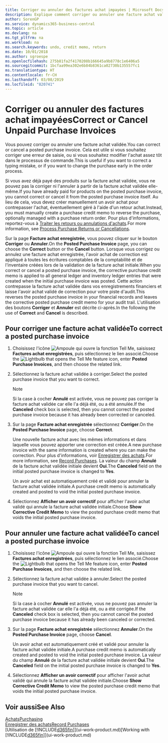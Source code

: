 ```yaml
---
title: Corriger ou annuler des factures achat impayées | Microsoft Docs
description: Explique comment corriger ou annuler une facture achat validée et créer automatiquement un avoir achat.
author: SorenGP
ms.service: dynamics365-business-central
ms.topic: article
ms.devlang: na
ms.tgt_pltfrm: na
ms.workload: na
ms.search.keywords: undo, credit memo, return
ms.date: 10/01/2018
ms.author: sgroespe
ms.openlocfilehash: 275b81fa2f4170208b166645a9b8778c1e6406a5
ms.sourcegitcommit: 1bcfaa99ea302e6b84b8361ca02730b135557fc1
ms.translationtype: HT
ms.contentlocale: fr-CH
ms.lasthandoff: 03/08/2019
ms.locfileid: "820741"
---
```

# <a name="correct-or-cancel-unpaid-purchase-invoices"></a><span data-ttu-id="fb8a3-103">Corriger ou annuler des factures achat impayées</span><span class="sxs-lookup"><span data-stu-id="fb8a3-103">Correct or Cancel Unpaid Purchase Invoices</span></span>
<span data-ttu-id="fb8a3-104">Vous pouvez corriger ou annuler une facture achat validée.</span><span class="sxs-lookup"><span data-stu-id="fb8a3-104">You can correct or cancel a posted purchase invoice.</span></span> <span data-ttu-id="fb8a3-105">Cela est utile si vous souhaitez corriger une erreur de saisie, ou si vous souhaitez modifier l'achat assez tôt dans le processus de commande.</span><span class="sxs-lookup"><span data-stu-id="fb8a3-105">This is useful if you want to correct a typing mistake, or if you want to change the purchase early in the order process.</span></span>

<span data-ttu-id="fb8a3-106">Si vous avez déjà payé des produits sur la facture achat validée, vous ne pouvez pas la corriger ni l'annuler à partir de la facture achat validée elle-même.</span><span class="sxs-lookup"><span data-stu-id="fb8a3-106">If you have already paid for products on the posted purchase invoice, you cannot correct or cancel it from the posted purchase invoice itself.</span></span> <span data-ttu-id="fb8a3-107">Au lieu de cela, vous devez créer manuellement un avoir achat pour contrepasser l'achat, éventuellement géré à l'aide d'un retour achat.</span><span class="sxs-lookup"><span data-stu-id="fb8a3-107">Instead, you must manually create a purchase credit memo to reverse the purchase, optionally managed with a purchase return order.</span></span> <span data-ttu-id="fb8a3-108">Pour plus d'informations, reportez-vous à [Traiter les retours ou annulations d'achats](purchasing-how-process-purchase-returns-cancellations.md).</span><span class="sxs-lookup"><span data-stu-id="fb8a3-108">For more information, see [Process Purchase Returns or Cancellations](purchasing-how-process-purchase-returns-cancellations.md).</span></span>

<span data-ttu-id="fb8a3-109">Sur la page **Facture achat enregistrée**, vous pouvez cliquer sur le bouton **Corriger** ou **Annuler**.</span><span class="sxs-lookup"><span data-stu-id="fb8a3-109">On the **Posted Purchase Invoice** page, you can choose the **Correct** button or the **Cancel** button.</span></span> <span data-ttu-id="fb8a3-110">Lorsque vous corrigez ou annulez une facture achat enregistrée, l'avoir achat de correction est appliqué à toutes les écritures comptables de la comptabilité et de l'inventaire créées lors de la validation de la facture achat initiale.</span><span class="sxs-lookup"><span data-stu-id="fb8a3-110">When you correct or cancel a posted purchase invoice, the corrective purchase credit memo is applied to all general ledger and inventory ledger entries that were created when the initial purchase invoice was posted.</span></span> <span data-ttu-id="fb8a3-111">Cette action contrepasse la facture achat validée dans vos enregistrements financiers et laisse l'avoir achat validé de correction pour votre piste d'audit.</span><span class="sxs-lookup"><span data-stu-id="fb8a3-111">This reverses the posted purchase invoice in your financial records and leaves the corrective posted purchase credit memo for your audit trail.</span></span> <span data-ttu-id="fb8a3-112">L'utilisation des boutons **Corriger** et **Annuler** est décrite ci-après.</span><span class="sxs-lookup"><span data-stu-id="fb8a3-112">In the following the use of **Correct** and **Cancel** is described.</span></span>

## <a name="to-correct-a-posted-purchase-invoice"></a><span data-ttu-id="fb8a3-113">Pour corriger une facture achat validée</span><span class="sxs-lookup"><span data-stu-id="fb8a3-113">To correct a posted purchase invoice</span></span>
1. <span data-ttu-id="fb8a3-114">Choisissez l'icône ![Ampoule qui ouvre la fonction Tell Me](media/ui-search/search_small.png "Dites-moi ce que vous voulez faire"), saisissez **Factures achat enregistrées**, puis sélectionnez le lien associé.</span><span class="sxs-lookup"><span data-stu-id="fb8a3-114">Choose the ![Lightbulb that opens the Tell Me feature](media/ui-search/search_small.png "Tell me what you want to do") icon, enter **Posted Purchase Invoices**, and then choose the related link.</span></span>  
2. <span data-ttu-id="fb8a3-115">Sélectionnez la facture achat validée à corriger.</span><span class="sxs-lookup"><span data-stu-id="fb8a3-115">Select the posted purchase invoice that you want to correct.</span></span>  

    > [!NOTE]  
    >   <span data-ttu-id="fb8a3-116">Si la case à cocher **Annulé** est activée, vous ne pouvez pas corriger la facture achat validée car elle l'a déjà été, ou a été annulée.</span><span class="sxs-lookup"><span data-stu-id="fb8a3-116">If the **Canceled** check box is selected, then you cannot correct the posted purchase invoice because it has already been corrected or canceled.</span></span>
3. <span data-ttu-id="fb8a3-117">Sur la page **Facture achat enregistrée** sélectionnez **Corriger**.</span><span class="sxs-lookup"><span data-stu-id="fb8a3-117">On the **Posted Purchase Invoice** page, choose **Correct**.</span></span>

    <span data-ttu-id="fb8a3-118">Une nouvelle facture achat avec les mêmes informations et dans laquelle vous pouvez apporter une correction est créée.</span><span class="sxs-lookup"><span data-stu-id="fb8a3-118">A new purchase invoice with the same information is created where you can make the correction.</span></span> <span data-ttu-id="fb8a3-119">Pour plus d'informations, voir [Enregistrer des achats](purchasing-how-record-purchases.md).</span><span class="sxs-lookup"><span data-stu-id="fb8a3-119">For more information, see [Record Purchases](purchasing-how-record-purchases.md).</span></span> <span data-ttu-id="fb8a3-120">La valeur du champ **Annulé** de la facture achat validée initiale devient **Oui**.</span><span class="sxs-lookup"><span data-stu-id="fb8a3-120">The **Canceled** field on the initial posted purchase invoice is changed to **Yes**.</span></span>

    <span data-ttu-id="fb8a3-121">Un avoir achat est automatiquement créé et validé pour annuler la facture achat validée initiale.</span><span class="sxs-lookup"><span data-stu-id="fb8a3-121">A purchase credit memo is automatically created and posted to void the initial posted purchase invoice.</span></span>
4. <span data-ttu-id="fb8a3-122">Sélectionnez **Afficher un avoir correctif** pour afficher l'avoir achat validé qui annule la facture achat validée initiale.</span><span class="sxs-lookup"><span data-stu-id="fb8a3-122">Choose **Show Corrective Credit Memo** to view the posted purchase credit memo that voids the initial posted purchase invoice.</span></span>

## <a name="to-cancel-a-posted-purchase-invoice"></a><span data-ttu-id="fb8a3-123">Pour annuler une facture achat validée</span><span class="sxs-lookup"><span data-stu-id="fb8a3-123">To cancel a posted purchase invoice</span></span>
1. <span data-ttu-id="fb8a3-124">Choisissez l'icône ![Ampoule qui ouvre la fonction Tell Me](media/ui-search/search_small.png "Dites-moi ce que vous voulez faire"), saisissez **Factures achat enregistrées**, puis sélectionnez le lien associé.</span><span class="sxs-lookup"><span data-stu-id="fb8a3-124">Choose the ![Lightbulb that opens the Tell Me feature](media/ui-search/search_small.png "Tell me what you want to do") icon, enter **Posted Purchase Invoices**, and then choose the related link.</span></span>  
2. <span data-ttu-id="fb8a3-125">Sélectionnez la facture achat validée à annuler.</span><span class="sxs-lookup"><span data-stu-id="fb8a3-125">Select the posted purchase invoice that you want to cancel.</span></span>

    > [!NOTE]  
    >   <span data-ttu-id="fb8a3-126">Si la case à cocher **Annulé** est activée, vous ne pouvez pas annuler la facture achat validée car elle l'a déjà été, ou a été corrigée.</span><span class="sxs-lookup"><span data-stu-id="fb8a3-126">If the **Canceled** check box is selected, then you cannot cancel the posted purchase invoice because it has already been canceled or corrected.</span></span>
3. <span data-ttu-id="fb8a3-127">Sur la page **Facture achat enregistrée** sélectionnez **Annuler**.</span><span class="sxs-lookup"><span data-stu-id="fb8a3-127">On the **Posted Purchase Invoice** page, choose **Cancel**.</span></span>

    <span data-ttu-id="fb8a3-128">Un avoir achat est automatiquement créé et validé pour annuler la facture achat validée initiale.</span><span class="sxs-lookup"><span data-stu-id="fb8a3-128">A purchase credit memo is automatically created and posted to void the initial posted purchase invoice.</span></span> <span data-ttu-id="fb8a3-129">La valeur du champ **Annulé** de la facture achat validée initiale devient **Oui**.</span><span class="sxs-lookup"><span data-stu-id="fb8a3-129">The **Canceled** field on the initial posted purchase invoice is changed to **Yes**.</span></span>
4. <span data-ttu-id="fb8a3-130">Sélectionnez **Afficher un avoir correctif** pour afficher l'avoir achat validé qui annule la facture achat validée initiale.</span><span class="sxs-lookup"><span data-stu-id="fb8a3-130">Choose **Show Corrective Credit Memo** to view the posted purchase credit memo that voids the initial posted purchase invoice.</span></span>

## <a name="see-also"></a><span data-ttu-id="fb8a3-131">Voir aussi</span><span class="sxs-lookup"><span data-stu-id="fb8a3-131">See Also</span></span>
[<span data-ttu-id="fb8a3-132">Achats</span><span class="sxs-lookup"><span data-stu-id="fb8a3-132">Purchasing</span></span>](purchasing-manage-purchasing.md)  
[<span data-ttu-id="fb8a3-133">Enregistrer des achats</span><span class="sxs-lookup"><span data-stu-id="fb8a3-133">Record Purchases</span></span>](purchasing-how-record-purchases.md)  
<span data-ttu-id="fb8a3-134">[Utilisation de [!INCLUDE[d365fin](includes/d365fin_md.md)]](ui-work-product.md)</span><span class="sxs-lookup"><span data-stu-id="fb8a3-134">[Working with [!INCLUDE[d365fin](includes/d365fin_md.md)]](ui-work-product.md)</span></span>
